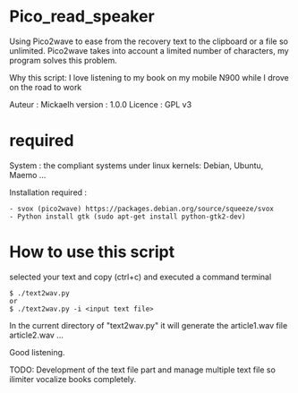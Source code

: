 Pico_read_speaker
=================

Using Pico2wave to ease from the recovery text to the clipboard or a file so unlimited.
Pico2wave takes into account a limited number of characters, my program solves this problem.

Why this script: I love listening to my book on my mobile N900 while I
    drove on the road to work


Auteur : Mickaelh
version : 1.0.0
Licence : GPL v3

required
========

System : the compliant systems under linux kernels: Debian, Ubuntu, Maemo ...

Installation required :

    - svox (pico2wave) https://packages.debian.org/source/squeeze/svox
    - Python install gtk (sudo apt-get install python-gtk2-dev)

How to use this script
======================

selected your text and copy (ctrl+c) and executed a command terminal

    $ ./text2wav.py
    or
    $ ./text2wav.py -i <input text file>

In the current directory of "text2wav.py" it will generate the article1.wav file article2.wav ...

Good listening.


TODO:
    Development of the text file part and manage multiple text file so
    ilimiter vocalize books completely.
